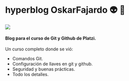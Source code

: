 # hyperblog OskarFajardo 👽 👾

![](https://i.imgur.com/gy0Vr8A.png)



#### Blog para el curso de Git y Github de Platzi.
Un curso completo donde se vió:
- Comandos Git.
- Configuración de llaves en git y github.
- Seguridad y buenas prácticas.
- Todo los detalles.